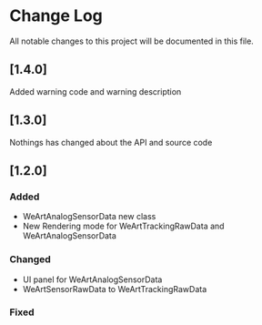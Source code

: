 
# Change Log
All notable changes to this project will be documented in this file.

## [1.4.0]
Added warning code and warning description

## [1.3.0]
Nothings has changed about the API and source code
 
## [1.2.0]
 
### Added

* WeArtAnalogSensorData new class 
* New Rendering mode for WeArtTrackingRawData and WeArtAnalogSensorData
   
### Changed

* UI panel for WeArtAnalogSensorData
* WeArtSensorRawData to WeArtTrackingRawData
 
### Fixed
